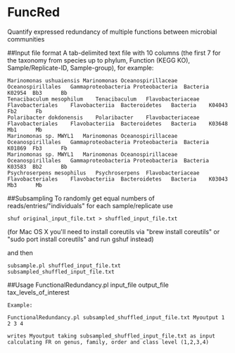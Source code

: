 # FuncRed
Quantify expressed redundancy of multiple functions between microbial communities

##Input file format
A tab-delimited text file with 10 columns (the first 7 for the taxonomy from species up to phylum, Function (KEGG KO), Sample/Replicate-ID, Sample-group), for example:

	Marinomonas ushuaiensis	Marinomonas	Oceanospirillaceae	Oceanospirillales	Gammaproteobacteria	Proteobacteria	Bacteria	K02954	Bb3 	 Bb
	Tenacibaculum mesophilum	Tenacibaculum	Flavobacteriaceae	Flavobacteriales	Flavobacteriia	Bacteroidetes	Bacteria	K04043	Fb2 	 Fb
	Polaribacter dokdonensis	Polaribacter	Flavobacteriaceae	Flavobacteriales	Flavobacteriia	Bacteroidetes	Bacteria	K03648	Mb1 	 Mb
	Marinomonas sp. MWYL1	Marinomonas	Oceanospirillaceae	Oceanospirillales	Gammaproteobacteria	Proteobacteria	Bacteria	K01869	Fb3 	 Fb
	Marinomonas sp. MWYL1	Marinomonas	Oceanospirillaceae	Oceanospirillales	Gammaproteobacteria	Proteobacteria	Bacteria	K03583	Bb2 	 Bb
	Psychroserpens mesophilus	Psychroserpens	Flavobacteriaceae	Flavobacteriales	Flavobacteriia	Bacteroidetes	Bacteria	K03043	Mb3 	 Mb

##Subsampling
To randomly get equal numbers of reads/entries/"individuals" for each sample/replicate use 

	shuf original_input_file.txt > shuffled_input_file.txt
(for Mac OS X you'll need to install coreutils via "brew install coreutils" or "sudo port install coreutils" and run gshuf instead)

and then 

	subsample.pl shuffled_input_file.txt subsampled_shuffled_input_file.txt

##Usage
FunctionalRedundancy.pl input_file output_file tax_levels_of_interest 

	Example:
	
	FunctionalRedundancy.pl subsampled_shuffled_input_file.txt Myoutput 1 2 3 4
	
	writes Myoutput taking subsampled_shuffled_input_file.txt as input calculating FR on genus, family, order and class level (1,2,3,4)


